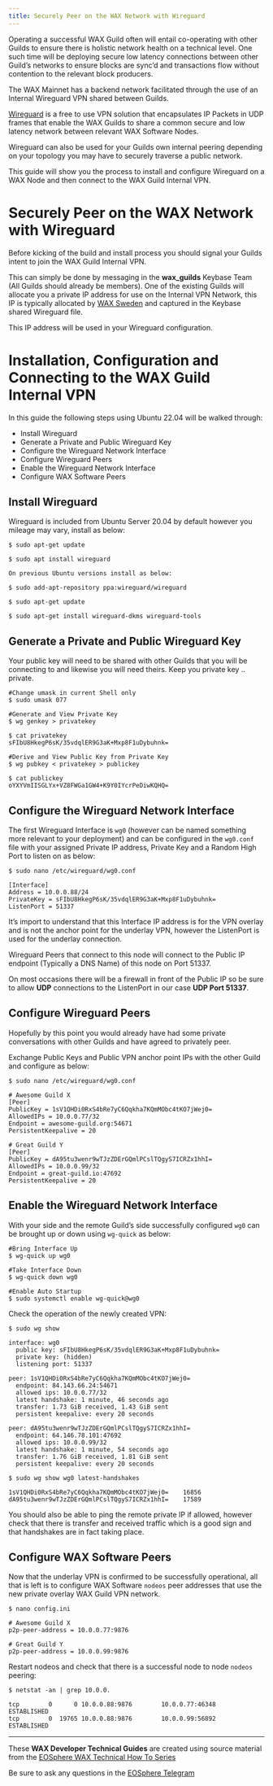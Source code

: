 ```yaml
---
title: Securely Peer on the WAX Network with Wireguard
---
```


Operating a successful WAX Guild often will entail co-operating with other Guilds to ensure there is holistic network health on a technical level. One such time will be deploying secure low latency connections between other Guild’s networks to ensure blocks are sync’d and transactions flow without contention to the relevant block producers.

The WAX Mainnet has a backend network facilitated through the use of an Internal Wireguard VPN shared between Guilds.

[Wireguard](https://www.wireguard.com/)  is a free to use VPN solution that encapsulates IP Packets in UDP frames that enable the WAX Guilds to share a common secure and low latency network between relevant WAX Software Nodes.

Wireguard can also be used for your Guilds own internal peering depending on your topology you may have to securely traverse a public network.

This guide will show you the process to install and configure Wireguard on a WAX Node and then connect to the WAX Guild Internal VPN.

# Securely Peer on the WAX Network with Wireguard

Before kicking of the build and install process you should signal your Guilds intent to join the WAX Guild Internal VPN.

This can simply be done by messaging in the  **wax_guilds** Keybase Team (All Guilds should already be members). One of the existing Guilds will allocate you a private IP address for use on the Internal VPN Network, this IP is typically allocated by  [WAX Sweden](https://waxsweden.org/)  and captured in the Keybase shared Wireguard file.

This IP address will be used in your Wireguard configuration.

# Installation, Configuration and Connecting to the WAX Guild Internal VPN

In this guide the following steps using Ubuntu 22.04 will be walked through:

-   Install Wireguard
-   Generate a Private and Public Wireguard Key
-   Configure the Wireguard Network Interface
-   Configure Wireguard Peers
-   Enable the Wireguard Network Interface
-   Configure WAX Software Peers

## Install Wireguard

Wireguard is included from Ubuntu Server 20.04 by default however you mileage may vary, install as below:

```
$ sudo apt-get update  
  
$ sudo apt install wireguard

On previous Ubuntu versions install as below:

$ sudo add-apt-repository ppa:wireguard/wireguard  
  
$ sudo apt-get update  
  
$ sudo apt-get install wireguard-dkms wireguard-tools
```

## Generate a Private and Public Wireguard Key

Your public key will need to be shared with other Guilds that you will be connecting to and likewise you will need theirs. Keep you private key .. private.

```
#Change umask in current Shell only  
$ sudo umask 077  
  
#Generate and View Private Key  
$ wg genkey > privatekey  
  
$ cat privatekey  
sFIbU8HkegP6sK/35vdqlER9G3aK+Mxp8F1uDybuhnk=  
  
#Derive and View Public Key from Private Key  
$ wg pubkey < privatekey > publickey  
  
$ cat publickey  
oYXYVmIISGLYx+VZ8FWGa1GW4+K9Y0IYcrPeDiwKQHQ=
```

## Configure the Wireguard Network Interface

The first Wireguard Interface is  `wg0`  (however can be named something more relevant to your deployment)  and  can be configured in the  `wg0.conf`  file with your assigned Private IP address, Private Key and a Random High Port to listen on as below:

```
$ sudo nano /etc/wireguard/wg0.conf  
  
[Interface]  
Address = 10.0.0.88/24  
PrivateKey = sFIbU8HkegP6sK/35vdqlER9G3aK+Mxp8F1uDybuhnk=  
ListenPort = 51337
```

It’s import to understand that this Interface IP address is for the VPN overlay and is not the anchor point for the underlay VPN, however the ListenPort is used for the underlay connection.

Wireguard Peers that connect to this node will connect to the Public IP endpoint (Typically a DNS Name) of this node on Port 51337.

On most occasions there will be a firewall in front of the Public IP so be sure to allow  **UDP**  connections to the ListenPort in our case  **UDP Port 51337**.

## Configure Wireguard Peers

Hopefully by this point you would already have had some private conversations with other Guilds and have agreed to privately peer.

Exchange Public Keys and Public VPN anchor point IPs with the other Guild and configure as below:

```
$ sudo nano /etc/wireguard/wg0.conf  
  
# Awesome Guild X  
[Peer]  
PublicKey = 1sV1QHDi0RxS4bRe7yC6Qqkha7KQmMObc4tKO7jWej0=  
AllowedIPs = 10.0.0.77/32  
Endpoint = awesome-guild.org:54671  
PersistentKeepalive = 20  
  
# Great Guild Y  
[Peer]  
PublicKey = dA95tu3wenr9wTJzZDErGQmlPCslTQgyS7ICRZx1hhI=  
AllowedIPs = 10.0.0.99/32  
Endpoint = great-guild.io:47692  
PersistentKeepalive = 20
```

## Enable the Wireguard Network Interface

With your side and the remote Guild’s side successfully configured  `wg0`  can be brought up or down using  `wg-quick`  as below:
```
#Bring Interface Up  
$ wg-quick up wg0  
  
#Take Interface Down  
$ wg-quick down wg0  
  
#Enable Auto Startup  
$ sudo systemctl enable wg-quick@wg0
```

Check the operation of the newly created VPN:
```
$ sudo wg show  
  
interface: wg0  
  public key: sFIbU8HkegP6sK/35vdqlER9G3aK+Mxp8F1uDybuhnk=  
  private key: (hidden)  
  listening port: 51337  
  
peer: 1sV1QHDi0RxS4bRe7yC6Qqkha7KQmMObc4tKO7jWej0=  
  endpoint: 84.143.66.24:54671  
  allowed ips: 10.0.0.77/32  
  latest handshake: 1 minute, 46 seconds ago  
  transfer: 1.73 GiB received, 1.43 GiB sent  
  persistent keepalive: every 20 seconds  
  
peer: dA95tu3wenr9wTJzZDErGQmlPCslTQgyS7ICRZx1hhI=  
  endpoint: 64.146.78.101:47692  
  allowed ips: 10.0.0.99/32  
  latest handshake: 1 minute, 54 seconds ago  
  transfer: 1.76 GiB received, 1.81 GiB sent  
  persistent keepalive: every 20 seconds  
  
$ sudo wg show wg0 latest-handshakes  
  
1sV1QHDi0RxS4bRe7yC6Qqkha7KQmMObc4tKO7jWej0=    16856  
dA95tu3wenr9wTJzZDErGQmlPCslTQgyS7ICRZx1hhI=    17589  
```

You should also be able to ping the remote private IP if allowed, however check that there is transfer and received traffic which is a good sign and that handshakes are in fact taking place.

## Configure WAX Software Peers

Now that the underlay VPN is confirmed to be successfully operational, all that is left is to configure WAX Software  `nodeos`  peer addresses that use the new private overlay WAX Guild VPN network.
```
$ nano config.ini  
  
# Awesome Guild X  
p2p-peer-address = 10.0.0.77:9876  
  
# Great Guild Y  
p2p-peer-address = 10.0.0.99:9876
```

Restart nodeos and check that there is a successful node to node  `nodeos`  peering:

```
$ netstat -an | grep 10.0.0.  
  
tcp        0      0 10.0.0.88:9876        10.0.0.77:46348      ESTABLISHED  
tcp        0  19765 10.0.0.88:9876        10.0.0.99:56892      ESTABLISHED
```

---

These **WAX Developer Technical Guides** are created using source material from the [EOSphere WAX Technical How To Series](https://medium.com/eosphere/wax-technical-how-to/home)

Be sure to ask any questions in the  [EOSphere Telegram](https://t.me/eosphere_io)
